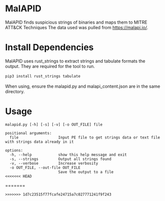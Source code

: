 # MalAPID
 MalAPID finds suspicious strings of binaries and maps them to MITRE ATT&CK Techniques
 The data used was pulled from https://malapi.io/.
# Install Dependencies
MalAPID uses rust_strings to extract strings and tabulate formats the output. They are required for the tool to run.<br><br>
`pip3 install rust_strings tabulate`<br><br>
When using, ensure the malapid.py and malapi_content.json are in the same directory.
# Usage
```
malapid.py [-h] [-s] [-v] [-o OUT_FILE] file

positional arguments:
  file                  Input PE file to get strings data or text file with strings data already in it

options:
  -h, --help            show this help message and exit
  -s, --strings         Output all strings found
  -v, --verbose         Increase verbosity
  -o OUT_FILE, --out-file OUT_FILE
                        Save the output to a file
<<<<<<< HEAD
```
=======
```
>>>>>>> 1d7c23515f77fcafe24715a7c027771241f9f243
